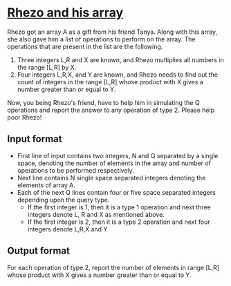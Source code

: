 # [Rhezo and his array][link]

Rhezo got an array A as a gift from his friend Tanya. Along with this array, she also gave him a list of operations to perform on the array. The operations that are present in the list are the following.

1. Three integers L,R and X are known, and Rhezo multiplies all numbers in the range [L,R] by X.
2. Four integers L,R,X, and Y are known, and Rhezo needs to find out the count of integers in the range [L,R] whose product with X gives a number greater than or equal to Y.

Now, you being Rhezo's friend, have to help him in simulating the Q operations and report the answer to any operation of type 2. Please help poor Rhezo!

## Input format

- First line of input contains two integers, N and Q separated by a single space, denoting the number of elements in the array and number of operations to be performed respectively.
- Next line contains N single space separated integers denoting the elements of array A.
- Each of the next Q lines contain four or five space separated integers depending upon the query type.
  - If the first integer is 1, then it is a type 1 operation and next three integers denote L, R and X as mentioned above.
  - If the first integer is 2, then it is a type 2 operation and next four integers denote L,R,X and Y

## Output format

For each operation of type 2, report the number of elements in range [L,R] whose product with X gives a number greater than or equal to Y.

[link]: https://www.hackerearth.com/practice/data-structures/advanced-data-structures/segment-trees/practice-problems/algorithm/rhezo-and-his-array/
